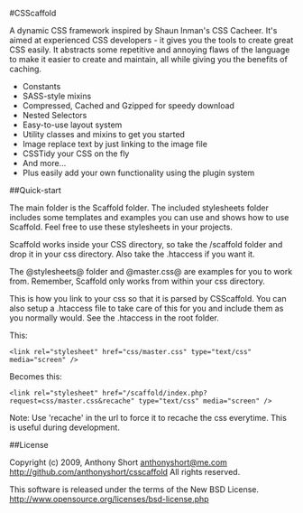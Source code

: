 #CSScaffold

A dynamic CSS framework inspired by Shaun Inman's CSS Cacheer. It's aimed at experienced CSS developers - it gives you the tools to create great CSS easily. It abstracts some repetitive and annoying flaws of the language to make it easier to create and maintain, all while giving you the benefits of caching.

- Constants
- SASS-style mixins
- Compressed, Cached and Gzipped for speedy download
- Nested Selectors
- Easy-to-use layout system
- Utility classes and mixins to get you started
- Image replace text by just linking to the image file
- CSSTidy your CSS on the fly
- And more... 
- Plus easily add your own functionality using the plugin system

##Quick-start

The main folder is the Scaffold folder. The included stylesheets folder includes some templates and examples you can use and shows how to use Scaffold. Feel free to use these stylesheets in your projects. 

Scaffold works inside your CSS directory, so take the /scaffold folder and drop it in your css directory. Also take the .htaccess if you want it.

The @stylesheets@ folder and @master.css@ are examples for you to work from. Remember, Scaffold only works from within your css directory.

This is how you link to your css so that it is parsed by CSScaffold. You can also setup a .htaccess file to take care of this for you and include them as you normally would. See the .htaccess in the root folder.

This:

	<link rel="stylesheet" href="css/master.css" type="text/css" media="screen" />

Becomes this:

	<link rel="stylesheet" href="/scaffold/index.php?request=css/master.css&recache" type="text/css" media="screen" />

Note: Use 'recache' in the url to force it to recache the css everytime. This is useful during development. 

##License

Copyright (c) 2009, Anthony Short <anthonyshort@me.com>
http://github.com/anthonyshort/csscaffold
All rights reserved.

This software is released under the terms of the New BSD License.
http://www.opensource.org/licenses/bsd-license.php